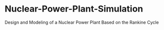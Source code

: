 # Nuclear-Power-Plant-Simulation
Design and Modeling of a Nuclear Power Plant Based on the Rankine Cycle
